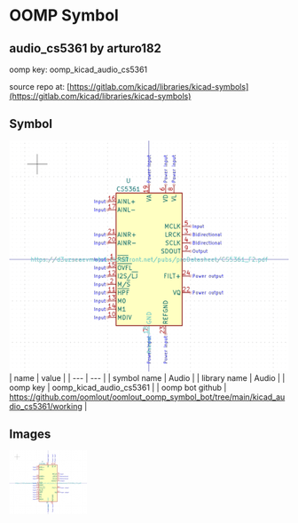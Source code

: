 # OOMP Symbol  
## audio_cs5361  by arturo182  
  
oomp key: oomp_kicad_audio_cs5361  
  
source repo at: [https://gitlab.com/kicad/libraries/kicad-symbols](https://gitlab.com/kicad/libraries/kicad-symbols)  
## Symbol  
  
[![working.png](working_600.png)](working.png)  
| name | value | 
| --- | --- | 
| symbol name | Audio | 
| library name | Audio | 
| oomp key | oomp_kicad_audio_cs5361 | 
| oomp bot github | https://github.com/oomlout/oomlout_oomp_symbol_bot/tree/main/kicad_audio_cs5361/working | 
## Images  
  
[![working.png](working_140.png)](working.png)  
